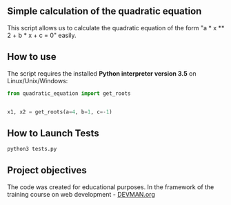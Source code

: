 ## Simple calculation of the quadratic equation

This script allows us to calculate the quadratic equation  of the form "a * x ** 2 + b * x + c = 0" easily.

## How to use

The script requires the installed **Python interpreter version 3.5**
on Linux/Unix/Windows:

```python
from quadratic_equation import get_roots


x1, x2 = get_roots(a=4, b=1, c=-1)
```

## How to Launch Tests
```python
python3 tests.py
```
## Project objectives

The code was created for educational purposes. In the framework of the training course on web development - [DEVMAN.org](https://devman.org)
